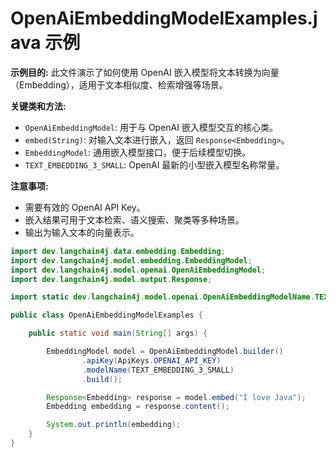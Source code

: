 # OpenAiEmbeddingModelExamples.java 示例

**示例目的:**
此文件演示了如何使用 OpenAI 嵌入模型将文本转换为向量（Embedding），适用于文本相似度、检索增强等场景。

**关键类和方法:**
- `OpenAiEmbeddingModel`: 用于与 OpenAI 嵌入模型交互的核心类。
- `embed(String)`: 对输入文本进行嵌入，返回 `Response<Embedding>`。
- `EmbeddingModel`: 通用嵌入模型接口，便于后续模型切换。
- `TEXT_EMBEDDING_3_SMALL`: OpenAI 最新的小型嵌入模型名称常量。

**注意事项:**
- 需要有效的 OpenAI API Key。
- 嵌入结果可用于文本检索、语义搜索、聚类等多种场景。
- 输出为输入文本的向量表示。

```java
import dev.langchain4j.data.embedding.Embedding;
import dev.langchain4j.model.embedding.EmbeddingModel;
import dev.langchain4j.model.openai.OpenAiEmbeddingModel;
import dev.langchain4j.model.output.Response;

import static dev.langchain4j.model.openai.OpenAiEmbeddingModelName.TEXT_EMBEDDING_3_SMALL;

public class OpenAiEmbeddingModelExamples {

    public static void main(String[] args) {

        EmbeddingModel model = OpenAiEmbeddingModel.builder()
                .apiKey(ApiKeys.OPENAI_API_KEY)
                .modelName(TEXT_EMBEDDING_3_SMALL)
                .build();

        Response<Embedding> response = model.embed("I love Java");
        Embedding embedding = response.content();

        System.out.println(embedding);
    }
}
